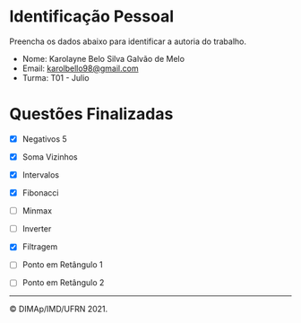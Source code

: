 ﻿# Identificação Pessoal

Preencha os dados abaixo para identificar a autoria do trabalho.

- Nome: Karolayne Belo Silva Galvão de Melo
- Email: karolbello98@gmail.com
- Turma: T01 - Julio

# Questões Finalizadas

- [x] Negativos 5
- [x] Soma Vizinhos
- [x] Intervalos
- [x] Fibonacci
- [ ] Minmax
- [ ] Inverter
- [x] Filtragem
- [ ] Ponto em Retângulo 1
- [ ] Ponto em Retângulo 2


--------
&copy; DIMAp/IMD/UFRN 2021.
